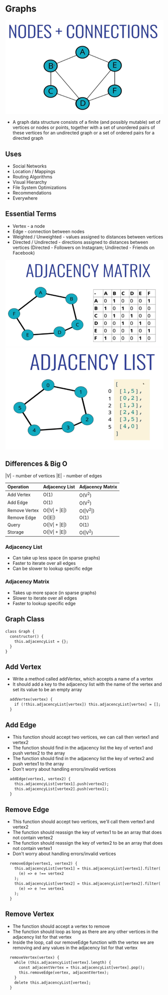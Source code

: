 # Graphs

![Graph](/Images/graphs.png)

- A graph data structure consists of a finite (and possibly mutable) set of vertices or nodes or points, together with a set of unordered pairs of these vertices for an undirected graph or a set of ordered pairs for a directed graph

## Uses

- Social Networks
- Location / Mappings
- Routing Algorithms
- Visual Hierarchy
- File System Optimizations
- Recommendations
- Everywhere

## Essential Terms

- Vertex - a node
- Edge - connection between nodes
- Weighted / Unweighted - values assigned to distances between vertices
- Directed / Undirected - directions assigned to distances between vertices (Directed - Followers on Instagram; Undirected - Friends on Facebook)

![AdjacencyMatrix](/Images/adjacencyMatrix.png)
![AdjacencyList](/Images/adjacencyList.png)

## Differences & Big O

|V| - number of vertices
|E| - number of edges

| Operation     | Adjacency List                   | Adjacency Matrix             |
| :------------ | :------------------------------- | :--------------------------- |
| Add Vertex    | O(1)                             | O(V<sup>2</sup>)             |
| Add Edge      | O(1)                             | O(V<sup>2</sup>)             |
| Remove Vertex | O(&#124;V&#124; + &#124;E&#124;) | O(&#124;V<sup>2</sup>&#124;) |
| Remove Edge   | O(&#124;E&#124;)                 | O(1)                         |
| Query         | O(&#124;V&#124; + &#124;E&#124;) | O(1)                         |
| Storage       | O(&#124;V&#124; + &#124;E&#124;) | O(&#124;V<sup>2</sup>)       |

### Adjacency List

- Can take up less space (in sparse graphs)
- Faster to iterate over all edges
- Can be slower to lookup specific edge

### Adjacency Matrix

- Takes up more space (in sparse graphs)
- Slower to iterate over all edges
- Faster to lookup specific edge

## Graph Class

```
class Graph {
  constructor() {
    this.adjacencyList = {};
  }
}
```

## Add Vertex

- Write a method called addVertex, which accepts a name of a vertex
- It should add a key to the adjacency list with the name of the vertex and set its value to be an empty array

```
  addVertex(vertex) {
    if (!this.adjacencyList[vertex]) this.adjacencyList[vertex] = [];
  }
```

## Add Edge

- This function should accept two vertices, we can call then vertex1 and vertex2
- The function should find in the adjacency list the key of vertex1 and push vertex2 to the array
- The function should find in the adjacency list the key of vertex2 and push vertex1 to the array
- Don't worry about handling errors/invalid vertices

```
  addEdge(vertex1, vertex2) {
    this.adjacencyList[vertex1].push(vertex2);
    this.adjacencyList[vertex2].push(vertex1);
  }
```

## Remove Edge

- This function should accept two vertices, we'll call them vertex1 and vertex2
- The function should reassign the key of vertex1 to be an array that does not contain vertex2
- The function should reassign the key of vertex2 to be an array that does not contain vertex1
- Don't worry about handling errors/invalid vertices

```
  removeEdge(vertex1, vertex2) {
    this.adjacencyList[vertex1] = this.adjacencyList[vertex1].filter(
      (e) => e !== vertex2
    );
    this.adjacencyList[vertex2] = this.adjacencyList[vertex2].filter(
      (e) => e !== vertex1
    );
  }
```

## Remove Vertex

- The function should accept a vertex to remove
- The function should loop as long as there are any other vertices in the adjacency list for that vertex
- Inside the loop, call our removeEdge function with the vertex we are removing and any values in the adjacency list for that vertex

```
  removeVertex(vertex) {
    while (this.adjacencyList[vertex].length) {
      const adjacentVertex = this.adjacencyList[vertex].pop();
      this.removeEdge(vertex, adjacentVertex);
    }
    delete this.adjacencyList[vertex];
  }
```
